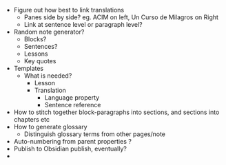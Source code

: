 - Figure out how best to link translations
	- Panes side by side? eg. ACIM on left, Un Curso de Milagros on Right
	- Link at sentence level or paragraph level?
- Random note generator?
	- Blocks?
	- Sentences?
	- Lessons
	- Key quotes
- Templates
	- What is needed?
		- Lesson
		- Translation
			- Language property
			- Sentence reference
- How to stitch together block-paragraphs into sections, and sections into chapters etc
- How to generate glossary
	- Distinguish glossary terms from other pages/note
- Auto-numbering from parent properties ?
- Publish to Obsidian publish, eventually?
-